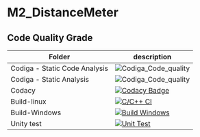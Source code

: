 # M2_DistanceMeter

## Code Quality Grade
Folder        | description
--------------| ----------------------------------------------
Codiga - Static Code Analysis         |  ![Codiga_Code_quality](https://api.codiga.io/project/33136/score/svg)
Codiga - Static Analysis         |  ![Codiga_Code_quality](https://api.codiga.io/project/33136/status/svg)
Codacy |[![Codacy Badge](https://app.codacy.com/project/badge/Grade/cb5afe9ce0854e8984f85633ad6c5680)](https://www.codacy.com/gh/NiteshKanna81/M2_DistanceMeter/dashboard?utm_source=github.com&amp;utm_medium=referral&amp;utm_content=NiteshKanna81/M2_DistanceMeter&amp;utm_campaign=Badge_Grade)
Build-linux | [![C/C++ CI](https://github.com/NiteshKanna81/M1_March_2022/actions/workflows/c-cpp.yml/badge.svg)](https://github.com/NiteshKanna81/M1_March_2022/actions/workflows/c-cpp.yml)
Build-Windows | [![Build Windows](https://github.com/NiteshKanna81/M1_March_2022/actions/workflows/Build_Windows.yml/badge.svg)](https://github.com/NiteshKanna81/M1_March_2022/actions/workflows/Build_Windows.yml)
Unity test | [![Unit Test](https://github.com/NiteshKanna81/M1_March_2022/actions/workflows/Unit_Test.yml/badge.svg)](https://github.com/NiteshKanna81/M1_March_2022/actions/workflows/Unit_Test.yml)
